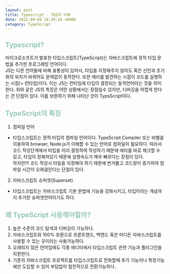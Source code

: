 ```yaml
---
layout: post
title: Typescript - 개념과 이해
date: 2022-09-09 18:39:24 +0900
category: TypeScript
---
```


## <span style="color:#97cab3;font-weight:bold">Typescript?</span>

마이크로소프트가 발표한 타입스크립트(TypeScript)는 자바스크립트에 정적 타입 문법을 추가한 프로그래밍 언어이다.  
JS는 다른 언어들에 비해 융통성이 있어서, 타입을 지정해주지 않아도 혹은 선언과 초기화의 위치가 바뀌어도 문제없이 동작한다. 또한 에러를 발견하는 시점이 코드를 실행하는 시점(= 런타임)이다. 이는 JS는 런타임에 타입이 결정되는 동적언어라는 것을 의미한다. 위와 같은 JS의 특징은 어떤 상황에서는 장점일수 있지만, 디버깅을 어렵게 한다는 큰 단점이 있다. 이를 보완하기 위해 나타난 것이 TypsScript이다.

## <span style="color:#97cab3;font-weight:bold">TypeScript의 특징</span>
1. 컴파일 언어 
- 타입스크립트는 정적 타입의 컴파일 언어이다. TypeScript Compiler 또는 바벨을 이용하여 browser, Node.js가 이해할 수 있는 언어로 컴파일이 필요하다. 따라서 코드 작성단계에서 타입을 미리 결정하여 작성하기 때문에 에러를 바로 체크할 수 있고, 타입이 정해져있기 때문에 실행속도가 매우 빠르다는 장점이 있다.   
하지만!!! 코드 작성시 타일을 지정해야 하기 때문에 번거롭고 코드량이 증가하여 컴파일 시간이 오래걸린다는 단점이 있다.  

2. 자바스크립트 슈퍼셋(Superset)
- 타입스크립트는 자바스크립트 기본 문법에 기능을 강화시키고, 타입이라는 개념까지 추가한 슈퍼셋언어이기도 하다.

## <span style="color:#97cab3;font-weight:bold">왜 TypeScript 사용해야할까?</span>
1. 높은 수준의 코드 탐색과 디버깅이 가능하다.
2. 자바스크립트와 100% 호환으로 프론트엔드, 백엔드 혹은 어디든 자바스크립트를 사용할 수 있는 곳이라는 사용가능하다.
3. 오래되지 않은 언어임에도 각종 에디터에서 타입스크립트 관련 기능과 플러그인을 지원한다.
4. 기존의 자바스크립트 프로젝트를 타입스크립트로 전화할때 추가 기능이나 특정기능에만 도입할 수 있어 부담없이 점진적으로 전환가능하다.